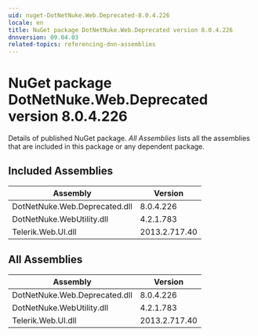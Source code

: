 ```yaml
---
uid: nuget-DotNetNuke.Web.Deprecated-8.0.4.226
locale: en
title: NuGet package DotNetNuke.Web.Deprecated version 8.0.4.226
dnnversion: 09.04.03
related-topics: referencing-dnn-assemblies
---
```


# NuGet package DotNetNuke.Web.Deprecated version 8.0.4.226
Details of published NuGet package.
*All Assemblies* lists all the assemblies that are included in this package or any dependent package.

## Included Assemblies

|Assembly|Version|
|---|---|
|DotNetNuke.Web.Deprecated.dll|8.0.4.226|
|DotNetNuke.WebUtility.dll|4.2.1.783|
|Telerik.Web.UI.dll|2013.2.717.40|

## All Assemblies

|Assembly|Version|
|---|---|
|DotNetNuke.Web.Deprecated.dll|8.0.4.226|
|DotNetNuke.WebUtility.dll|4.2.1.783|
|Telerik.Web.UI.dll|2013.2.717.40|

